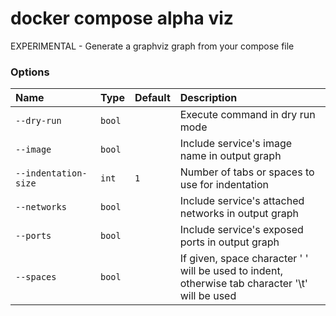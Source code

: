 # docker compose alpha viz

<!---MARKER_GEN_START-->
EXPERIMENTAL - Generate a graphviz graph from your compose file

### Options

| Name                 | Type   | Default | Description                                                                                        |
|:---------------------|:-------|:--------|:---------------------------------------------------------------------------------------------------|
| `--dry-run`          | `bool` |         | Execute command in dry run mode                                                                    |
| `--image`            | `bool` |         | Include service's image name in output graph                                                       |
| `--indentation-size` | `int`  | `1`     | Number of tabs or spaces to use for indentation                                                    |
| `--networks`         | `bool` |         | Include service's attached networks in output graph                                                |
| `--ports`            | `bool` |         | Include service's exposed ports in output graph                                                    |
| `--spaces`           | `bool` |         | If given, space character ' ' will be used to indent,<br>otherwise tab character '\t' will be used |


<!---MARKER_GEN_END-->

